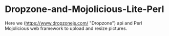 # Dropzone-and-Mojolicious-Lite-Perl


Here we (https://www.dropzonejs.com/ "Dropzone") api and Perl Mojolicious web framework to upload and resize pictures. 
